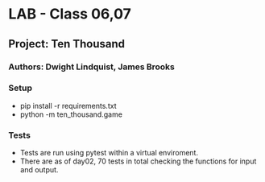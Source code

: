 # LAB - Class 06,07

## Project: Ten Thousand

### Authors: Dwight Lindquist, James Brooks

### Setup

- pip install -r requirements.txt
- python -m ten_thousand.game

### Tests

- Tests are run using pytest within a virtual enviroment.
- There are as of day02, 70 tests in total checking the functions for input and output.